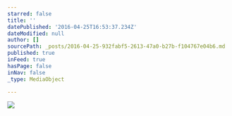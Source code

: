```yaml
---
starred: false
title: ''
datePublished: '2016-04-25T16:53:37.234Z'
dateModified: null
author: []
sourcePath: _posts/2016-04-25-932fabf5-2613-47a0-b27b-f104767e04b6.md
published: true
inFeed: true
hasPage: false
inNav: false
_type: MediaObject

---
```

![](https://the-grid-user-content.s3-us-west-2.amazonaws.com/a2c930b6-4ea7-475b-b75c-c30bfe379f29.jpg)